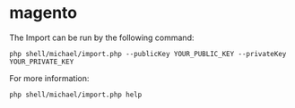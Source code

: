 # magento
The Import can be run by the following command:
```
php shell/michael/import.php --publicKey YOUR_PUBLIC_KEY --privateKey YOUR_PRIVATE_KEY
```
For more information:
```
php shell/michael/import.php help
```
